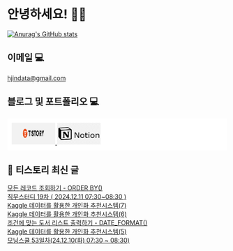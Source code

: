 # 안녕하세요! 🙋‍♂️

[![Anurag's GitHub stats](https://github-readme-stats.vercel.app/api?username=HGJin)](https://github.com/anuraghazra/github-readme-stats)
<!--
[![Top Langs](https://github-readme-stats.vercel.app/api/top-langs/?username=HGJin&layout=compact&hide=r,jupyter%20notebook,c%23&exclude_repo=roharui.github.io)](https://github.com/anuraghazra/github-readme-stats)
-->
<!--
## 이런 환경에 익숙해요✍🏼

## 언어

<p>
  <img alt="" src= "https://img.shields.io/badge/JavaScript-F7DF1E?style=flat-square&logo=JavaScript&logoColor=white"/> 
  <img alt="" src= "https://img.shields.io/badge/TypeScript-black?logo=typescript&logoColor=blue"/>
</p>
-->
## 이메일 💻

hjindata@gmail.com

## 블로그 및 포트폴리오 💻

<div style="display: flex; flex-direction: row;background-color: white;padding: 10px;">
    <div style="margin-right: 10px;">
        <a href="https://hjindata.tistory.com/">
            <img src="https://github.com/HGJin/tistory/blob/main/logo/tistory1.png?raw=true" width="100" height="50" />
        </a>
        <a href="https://adventurous-pamphlet-28c.notion.site/DA-Data-Analyst-d609592479e144c9ba8ea716122ef05c/">
            <img src="https://github.com/HGJin/tistory/blob/e35e6767cef7d139a31c75581ae47e5a76940263/logo/notion.png?raw=true" width="100" height="50" />
        </a>
    </div>
</div>

## 📝 티스토리 최신 글

<a href=https://hjindata.tistory.com/453>모든 레코드 조회하기 - ORDER BY()</a></br><a href=https://hjindata.tistory.com/472>직무스터디 19차 ( 2024.12.11 07:30~08:30 )</a></br><a href=https://hjindata.tistory.com/487>Kaggle 데이터를 활용한 개인화 추천시스템(7)</a></br><a href=https://hjindata.tistory.com/486>Kaggle 데이터를 활용한 개인화 추천시스템(6)</a></br><a href=https://hjindata.tistory.com/452>조건에 맞는 도서 리스트 출력하기 - DATE_FORMAT()</a></br><a href=https://hjindata.tistory.com/485>Kaggle 데이터를 활용한 개인화 추천시스템(5)</a></br><a href=https://hjindata.tistory.com/468>모닝스쿨 53일차(24.12.10(화) 07:30 ~ 08:30)</a></br>
